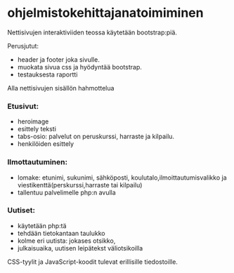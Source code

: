 # ohjelmistokehittajanatoimiminen
Nettisivujen interaktiviiden teossa käytetään bootstrap:piä.

Perusjutut:

- header ja footer joka sivulle.
- muokata sivua css ja hyödyntää bootstrap.
- testauksesta raportti

Alla nettisivujen sisällön hahmottelua

### Etusivut:
- heroimage
- esittely teksti
- tabs-osio: palvelut on peruskurssi, harraste ja kilpailu.
- henkilöiden esittely

### Ilmottautuminen:
- lomake: etunimi, sukunimi, sähköposti, koulutalo,ilmoittautumisvalikko ja viestikenttä(perskurssi,harraste tai kilpailu)
- tallentuu palvelimelle php:n avulla

### Uutiset:
- käytetään php:tä
- tehdään tietokantaan taulukko
- kolme eri uutista: jokases otsikko,
- julkaisuaika, uutisen leipätekst väliotsikoilla

CSS-tyylit ja JavaScript-koodit tulevat erillisille tiedostoille.